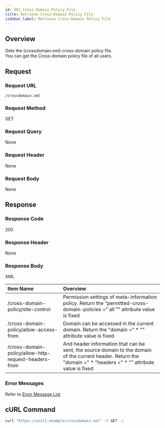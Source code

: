 ```yaml
---
id: 001_Cross_Domain_Policy_File
title: Retrieve Cross-Domain Policy File
sidebar_label: Retrieve Cross-Domain Policy File
---
```


## Overview

Gets the (crossdomain.xml) cross-domain policy file.  
You can get the Cross-domain policy file of all users.

## Request

### Request URL

```
/crossdomain.xml
```

### Request Method

GET

### Request Query

None

### Request Header

None

### Request Body

None


## Response

### Response Code

200

### Response Header

None

### Response Body

XML

|Item Name|Overview|
|:--|:--|
|/cross-domain-policy/site-control|Permission settings of meta-information policy. Return the "permitted-cross-domain-policies =" all "" attribute value is fixed|
|/cross-domain-policy/allow-access-from|Domain can be accessed in the current domain. Return the "domain =" * "" attribute value is fixed|
|/cross-domain-policy/allow-http-request-headers-from|And header information that can be sent, the source domain to the domain of the current header. Return the "domain =" * "headers =" * "" attribute value is fixed|

### Error Messages

Refer to [Error Message List](004_Error_Messages.md)

## cURL Command

```sh
curl "https://unit1.example/crossdomain.xml" -X GET -i
```


